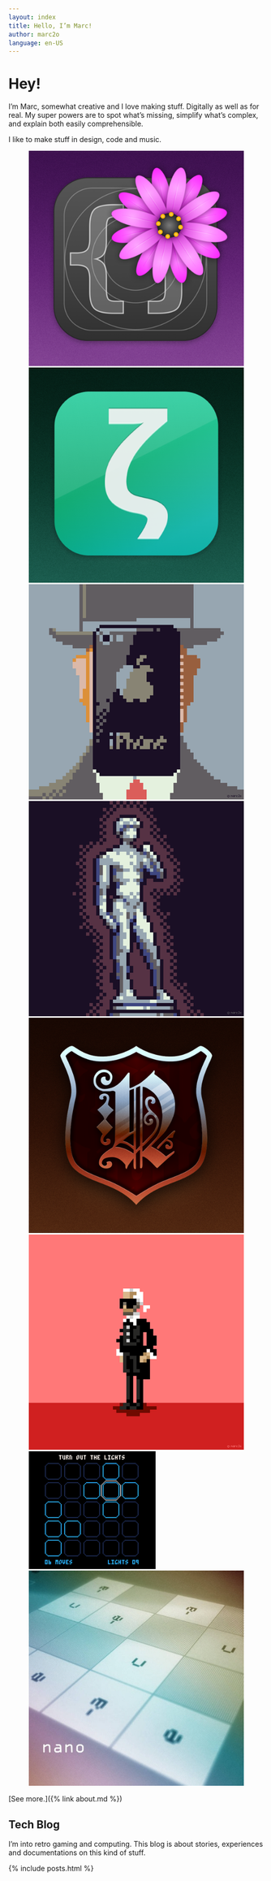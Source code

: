 ```yaml
---
layout: index
title: Hello, I’m Marc!
author: marc2o
language: en-US
---
```


# Hey!

I’m Marc, somewhat creative and I love making stuff. Digitally as well as for real. My super powers are to spot what’s missing, simplify what’s complex, and explain both easily comprehensible.

I like to make stuff in design, code and music.

<figure class="grid">
  <img src="/images/icons/textmate.png" alt="TextMate app icon">
  <img src="/images/icons/zettlr.png" alt="Zettlr app icon">
  <img src="/images/pixelart/the-son-of-man.png" alt="The Son of Man pixel art">
  <img src="/images/pixelart/david.png" alt="David pixel art">
  <img src="/images/icons/naroth.png" alt="Naroth game icon">
  <img src="/images/pixelart/karl.png" alt="Karl Lagerfeld pixel art">
  <img src="/images/cessare.png" alt="Cessare game screenshot">
  <img src="/images/bandcamp.nano.jpg" alt="Music cover">
</figure>


[See more.]({% link about.md %})


## Tech Blog

I’m into retro gaming and computing. This blog is about stories, experiences and documentations on this kind of stuff.

{% include posts.html %}
